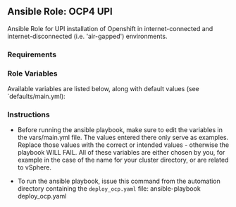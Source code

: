 ## Ansible Role: OCP4 UPI

Ansible Role for UPI installation of Openshift in internet-connected and internet-disconnected (i.e. 'air-gapped') environments.

### Requirements

### Role Variables

Available variables are listed below, along with default values (see `defaults/main.yml):

### Instructions

- Before running the ansible playbook, make sure to edit the variables in the vars/main.yml file.  The values entered there only serve as examples.  Replace those values with the correct or intended values - otherwise the playbook WILL FAIL.  All of these variables are either chosen by you, for example in the case of the name for your cluster directory, or are related to vSphere.

- To run the ansible playbook, issue this command from the automation directory containing the `deploy_ocp.yaml` file: ansible-playbook deploy_ocp.yaml

